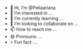 - 👋 Hi, I’m @Peliaariana
- 👀 I’m interested in ...
- 🌱 I’m currently learning ...
- 💞️ I’m looking to collaborate on ...
- 📫 How to reach me ...
- 😄 Pronouns: ...
- ⚡ Fun fact: ...

<!---
Peliaariana/Peliaariana is a ✨ special ✨ repository because its `README.md` (this file) appears on your GitHub profile.
You can click the Preview link to take a look at your changes.
--->
